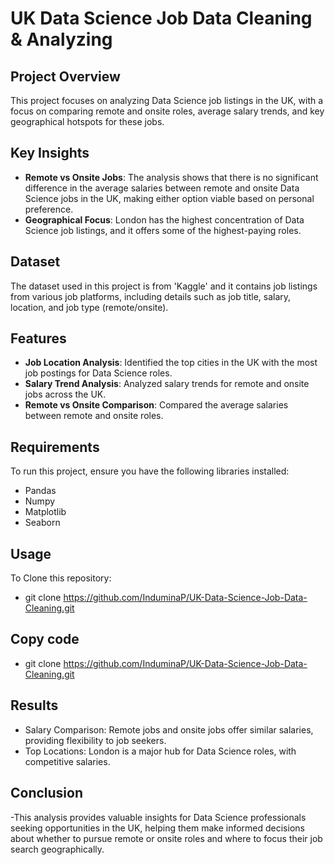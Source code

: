 # UK Data Science Job Data Cleaning & Analyzing

## Project Overview
This project focuses on analyzing Data Science job listings in the UK, with a focus on comparing remote and onsite roles, average salary trends, and key geographical hotspots for these jobs.

## Key Insights
- **Remote vs Onsite Jobs**: The analysis shows that there is no significant difference in the average salaries between remote and onsite Data Science jobs in the UK, making either option viable based on personal preference.
- **Geographical Focus**: London has the highest concentration of Data Science job listings, and it offers some of the highest-paying roles.
  
## Dataset
The dataset used in this project is from 'Kaggle'  and  it contains job listings from various job platforms, including details such as job title, salary, location, and job type (remote/onsite).

## Features
- **Job Location Analysis**: Identified the top cities in the UK with the most job postings for Data Science roles.
- **Salary Trend Analysis**: Analyzed salary trends for remote and onsite jobs across the UK.
- **Remote vs Onsite Comparison**: Compared the average salaries between remote and onsite roles.

## Requirements
To run this project, ensure you have the following libraries installed:
- Pandas
- Numpy
- Matplotlib
- Seaborn

## Usage
To Clone this repository:
- git clone https://github.com/InduminaP/UK-Data-Science-Job-Data-Cleaning.git

## Copy code
- git clone https://github.com/InduminaP/UK-Data-Science-Job-Data-Cleaning.git

## Results
   - Salary Comparison: Remote jobs and onsite jobs offer similar salaries, providing flexibility to job seekers.
   - Top Locations: London is a major hub for Data Science roles, with competitive salaries.

## Conclusion
-This analysis provides valuable insights for Data Science professionals seeking opportunities in the UK, helping them make informed decisions about whether to pursue remote or onsite 
 roles and where to focus their job search geographically.



